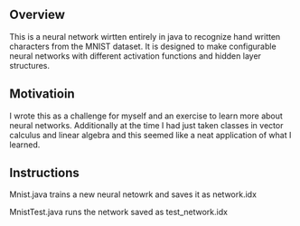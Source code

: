 ## Overview
This is a neural network wirtten entirely in java to recognize hand written characters from the MNIST dataset. It is designed to make configurable neural networks with different activation functions and hidden layer structures. 


## Motivatioin
I wrote this as a challenge for myself and an exercise to learn more about neural networks. Additionally at the time I had just taken classes in vector calculus and linear algebra and this seemed like a neat application of what I learned. 


## Instructions 
Mnist.java trains a new neural netowrk and saves it as network.idx 

MnistTest.java runs the network saved as test_network.idx
